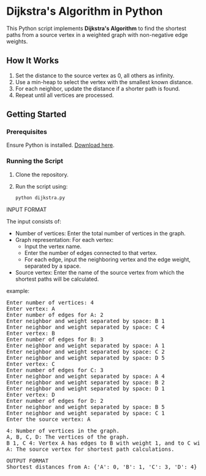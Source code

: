 # Dijkstra's Algorithm in Python

This Python script implements **Dijkstra's Algorithm** to find the shortest paths from a source vertex in a weighted graph with non-negative edge weights.

## How It Works

1. Set the distance to the source vertex as 0, all others as infinity.
2. Use a min-heap to select the vertex with the smallest known distance.
3. For each neighbor, update the distance if a shorter path is found.
4. Repeat until all vertices are processed.

## Getting Started

### Prerequisites

Ensure Python is installed. [Download here](https://www.python.org/downloads/).

### Running the Script

1. Clone the repository.
2. Run the script using:

   ```bash
   python dijkstra.py
   
INPUT FORMAT

The input consists of:

* Number of vertices: Enter the total number of vertices in the graph.
* Graph representation:
      For each vertex:
    * Input the vertex name.
    * Enter the number of edges connected to that vertex.
    * For each edge, input the neighboring vertex and the edge weight, separated by a space.
* Source vertex: Enter the name of the source vertex from which the shortest paths will be calculated.

example: 

<pre>
Enter number of vertices: 4
Enter vertex: A
Enter number of edges for A: 2
Enter neighbor and weight separated by space: B 1
Enter neighbor and weight separated by space: C 4
Enter vertex: B
Enter number of edges for B: 3
Enter neighbor and weight separated by space: A 1
Enter neighbor and weight separated by space: C 2
Enter neighbor and weight separated by space: D 5
Enter vertex: C
Enter number of edges for C: 3
Enter neighbor and weight separated by space: A 4
Enter neighbor and weight separated by space: B 2
Enter neighbor and weight separated by space: D 1
Enter vertex: D
Enter number of edges for D: 2
Enter neighbor and weight separated by space: B 5
Enter neighbor and weight separated by space: C 1
Enter the source vertex: A
</pre>

<pre>
4: Number of vertices in the graph.
A, B, C, D: The vertices of the graph.
B 1, C 4: Vertex A has edges to B with weight 1, and to C with weight 4.
A: The source vertex for shortest path calculations.
</pre>

<pre>
OUTPUT FORMAT
Shortest distances from A: {'A': 0, 'B': 1, 'C': 3, 'D': 4}
</pre>
